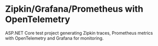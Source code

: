 # Zipkin/Grafana/Prometheus with OpenTelemetry

ASP.NET Core test project generating Zipkin traces, Prometheus metrics with OpenTelemetry and Grafana for monitoring.
